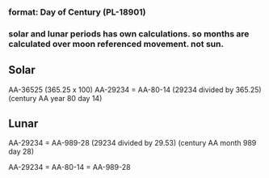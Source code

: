 ### format: Day of Century (PL-18901)
### solar and lunar periods has own calculations. so months are calculated over moon referenced movement. not sun.

## Solar

AA-36525 (365.25 x 100)
AA-29234 = AA-80-14 
(29234 divided by 365.25) (century AA year 80 day 14)

## Lunar

AA-29234 = AA-989-28
(29234 divided by 29.53) (century AA month 989 day 28)

AA-29234 = AA-80-14 = AA-989-28
